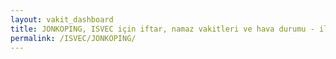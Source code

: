 ```yaml
---
layout: vakit_dashboard
title: JONKOPING, ISVEC için iftar, namaz vakitleri ve hava durumu - ilçe/eyalet seç
permalink: /ISVEC/JONKOPING/
---
```


<script type="text/javascript">
  var GLOBAL_COUNTRY = 'ISVEC';
  var GLOBAL_CITY = 'JONKOPING';
  var GLOBAL_STATE = '';
  var lat = 72;
  var lon = 21;
</script>
